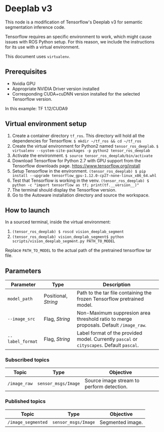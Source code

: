 # Deeplab v3

This node is a modification of Tensorflow's Deeplab v3 for semantic segmentation inference code.

Tensorflow requires an specific environment to work, which might cause issues with ROS Python setup.
For this reason, we include the instructions for its use with a virtual environment.

This document uses `virtualenv`.

## Prerequisites

* Nvidia GPU
* Appropriate NVIDIA Driver version installed
* Corresponding CUDA+cuDNN version installed for the selected Tensorflow version. 

In this example: TF 1.12/CUDA9 

## Virtual environment setup

1. Create a container directory `tf_ros`. This directory will hold all the dependencies for Tensorflow.
`$ mkdir ~/tf_ros && cd ~/tf_ros`
1. Create the virtual environment for Python2 named `tensor_ros_deeplab`.
`$ virtualenv --system-site-packages -p python2 tensor_ros_deeplab`
1. Activate the environment.
`$ source tensor_ros_deeplab/bin/activate`
1. Download Tensorflow for Python 2.7 with GPU support from the Tensorflow downloads page.
https://www.tensorflow.org/install
1. Setup Tensorflow in the environment. 
`(tensor_ros_deeplab) $ pip install --upgrade tensorflow_gpu-1.12.0-cp27-none-linux_x86_64.whl`
1. Test that Tensorflow is working in the venv.
`(tensor_ros_deeplab) $ python -c "import tensorflow as tf; print(tf.__version__)"`
1. The terminal should display the Tensorflow version.
1. Go to the Autoware installation directory and source the workspace.

## How to launch

In a sourced terminal, inside the virtual environment:
1. `(tensor_ros_deeplab) $ roscd vision_deeplab_segment`
1. `(tensor_ros_deeplab) vision_deeplab_segment$ python scripts/vision_deeplab_segment.py PATH_TO_MODEL`

Replace `PATH_TO_MODEL` to the actual path of the pretrained tensorflow tar file.

## Parameters

|Parameter| Type| Description|
----------|-----|--------
|`model_path`|Positional, *String* |Path to the tar file containing the frozen Tensorflow pretrained model.|
|`--image_src`|Flag, *String*|Non-Maximum suppresion area threshold ratio to merge proposals. Default `/image_raw`.|
|`--label_format`|Flag, *String*|Label format of the provided model. Currently `pascal` or `cityscapes`. Default `pascal`.|

### Subscribed topics

|Topic|Type|Objective|
------|----|---------
|`/image_raw`|`sensor_msgs/Image`|Source image stream to perform detection.|

### Published topics

|Topic|Type|Objective|
------|----|---------
|`/image_segmented`|`sensor_msgs/Image`|Segmented image.|
